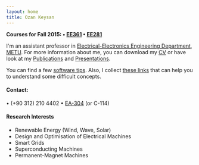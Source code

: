 ```yaml
---
layout: home
title: Ozan Keysan
---
```


**Courses for Fall 2015: <span class="meta">&#8226;</span> [EE361](/ee361) <span class="meta">&#8226;</span>  [EE281](/ee281)**

<!---
**[STAR Projects](/star)**
-->

I'm an assistant professor in  [Electrical-Electronics Engineering Department](http://www.eee.metu.edu.tr), [METU](http://www.metu.edu.tr).
For more information about me, you can download my [CV](/cv) or have look at my [Publications](/papers) and [Presentations](/presentations). 

You can find a few [software tips](/tips). Also, I collect [these links](/explained) that can help you to understand some difficult concepts.

#### Contact:

<p> <script type="text/javascript">
// http://csarven.ca/hiding-email-addresses
    var string1 = "keysan";
    var string2 = "@";
    var string3 = "metu.edu.tr";
    var string4 = string1 + string2 + string3;
    document.write("<a href=" + "mail" + "to:" + string1 + string2 + string3 + ">" + string4 + "</a>");

</script>

<span class="meta">&#8226;</span>
(+90 312) 210 4402 <span class="meta">&#8226;</span>  <a href="https://goo.gl/maps/MiFNc">EA-304</a> (or C-114) </p>

#### Research Interests

- Renewable Energy (Wind, Wave, Solar)
- Design and Optimisation of Electrical Machines
- Smart Grids
- Superconducting Machines
- Permanent-Magnet Machines
